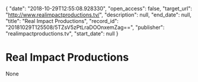 {
  "date": "2018-10-29T12:55:08.928330", 
  "open_access": false, 
  "target_url": "http://www.realimpactproductions.tv/", 
  "description": null, 
  "end_date": null, 
  "title": "Real Impact Productions", 
  "record_id": "20181029T125508/5TZsV5zPtLraDOOnxemZag==", 
  "publisher": "realimpactproductions.tv", 
  "start_date": null
}

# Real Impact Productions

None
